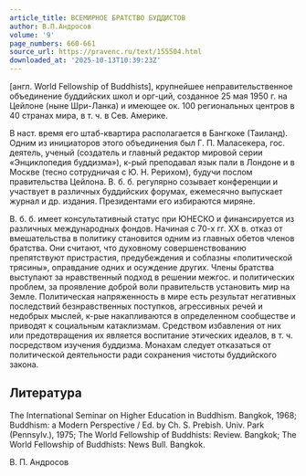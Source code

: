 ```yaml
---
article_title: ВСЕМИРНОЕ БРАТСТВО БУДДИСТОВ
author: В.П.Андросов
volume: '9'
page_numbers: 660-661
source_url: https://pravenc.ru/text/155504.html
downloaded_at: '2025-10-13T10:39:23Z'
---
```


[англ. World Fellowship of Buddhists], крупнейшее неправительственное объединение буддийских школ и орг-ций, созданное 25 мая 1950 г. на Цейлоне (ныне Шри-Ланка) и имеющее ок. 100 региональных центров в 40 странах мира, в т. ч. в Сев. Америке.

В наст. время его штаб-квартира располагается в Бангкоке (Таиланд). Одним из инициаторов этого объединения был Г. П. Маласекера, гос. деятель, ученый (создатель и главный редактор мировой серии «Энциклопедия буддизма»), к-рый преподавал язык пали в Лондоне и в Москве (тесно сотрудничая с Ю. Н. Рерихом), будучи послом правительства Цейлона. В. б. б. регулярно созывает конференции и участвует в различных буддийских форумах, ежемесячно выпускает журнал и др. издания. Президентами его избираются миряне.

В. б. б. имеет консультативный статус при ЮНЕСКО и финансируется из различных международных фондов. Начиная с 70-х гг. ХХ в. отказ от вмешательства в политику становится одним из главных обетов членов братства. Они считают, что духовному совершенствованию препятствуют пристрастия, предубеждения и соблазны «политической трясины», оправдание одних и осуждение других. Члены братства выступают за нравственный подход в решении межгос. и политических проблем, за проявление доброй воли правительств установить мир на Земле. Политическая напряженность в мире есть результат негативных последствий безнравственных поступков, агрессивных речей и недобрых мыслей, к-рые накапливаются в определенном сообществе и приводят к социальным катаклизмам. Средством избавления от них или предотвращения их является воспитание этических идеалов, в т. ч. посредством изучения буддизма. Монахам следует отказаться от политической деятельности ради сохранения чистоты буддийского закона.

## Литература

The International Seminar on Higher Education in Buddhism. Bangkok, 1968; Buddhism: a Modern Perspective / Ed. by Ch. S. Prebish. Univ. Park (Pennsylv.), 1975; The World Fellowship of Buddhists: Review. Bangkok; The World Fellowship of Buddhists: News Bull. Bangkok.

В.   П.   Андросов
